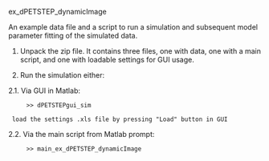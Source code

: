 ex_dPETSTEP_dynamicImage

An example data file and a script to run a simulation and subsequent model parameter fitting of the simulated data.

1.   Unpack the zip file. It contains three files, one with data, one with a main script, and one with loadable settings for GUI usage.

2.   Run the simulation either:

2.1. Via GUI in Matlab:
```
     >> dPETSTEPgui_sim
```	 

     load the settings .xls file by pressing "Load" button in GUI
	
2.2. Via the main script from Matlab prompt:
```
     >> main_ex_dPETSTEP_dynamicImage
```
